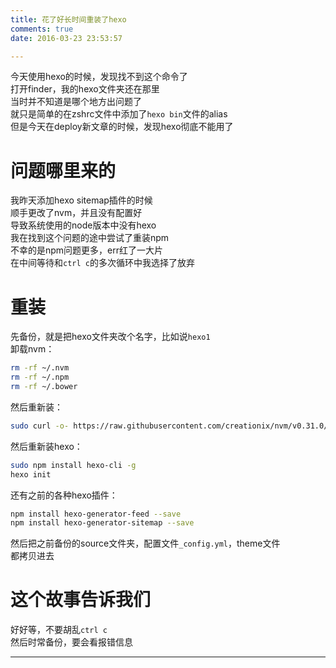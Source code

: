 ```yaml
---
title: 花了好长时间重装了hexo
comments: true
date: 2016-03-23 23:53:57

---
```

今天使用hexo的时候，发现找不到这个命令了  
打开finder，我的hexo文件夹还在那里  
当时并不知道是哪个地方出问题了  
就只是简单的在zshrc文件中添加了`hexo bin`文件的alias  
但是今天在deploy新文章的时候，发现hexo彻底不能用了    
# 问题哪里来的
我昨天添加hexo sitemap插件的时候  
顺手更改了nvm，并且没有配置好  
导致系统使用的node版本中没有hexo  
我在找到这个问题的途中尝试了重装npm  
不幸的是npm问题更多，err红了一大片  
在中间等待和`ctrl c`的多次循环中我选择了放弃  
# 重装
先备份，就是把hexo文件夹改个名字，比如说`hexo1`  
卸载nvm： 
``` bash
rm -rf ~/.nvm
rm -rf ~/.npm
rm -rf ~/.bower
```
然后重新装：  
``` bash
sudo curl -o- https://raw.githubusercontent.com/creationix/nvm/v0.31.0/install.sh | zsh
```
然后重新装hexo：  
``` bash
sudo npm install hexo-cli -g
hexo init
```
还有之前的各种hexo插件：  
``` bash
npm install hexo-generator-feed --save
npm install hexo-generator-sitemap --save
```
然后把之前备份的source文件夹，配置文件`_config.yml`，theme文件  
都拷贝进去 
# 这个故事告诉我们
好好等，不要胡乱`ctrl c`  
然后时常备份，要会看报错信息  
***


